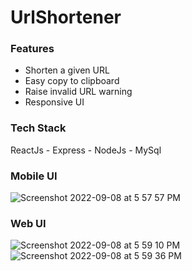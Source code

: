 # UrlShortener

### Features
* Shorten a given URL
* Easy copy to clipboard
* Raise invalid URL warning
* Responsive UI

### Tech Stack
ReactJs - Express - NodeJs - MySql

### Mobile UI
![Screenshot 2022-09-08 at 5 57 57 PM](https://user-images.githubusercontent.com/66818697/189093691-8f19fe01-f835-4f4f-9435-67ad09486105.png)

### Web UI
![Screenshot 2022-09-08 at 5 59 10 PM](https://user-images.githubusercontent.com/66818697/189093954-1495e905-331b-4c23-875d-187546c45364.png)
![Screenshot 2022-09-08 at 5 59 36 PM](https://user-images.githubusercontent.com/66818697/189094054-cfe0ce8b-999a-4058-92cd-68a67fcc6b9f.png)
